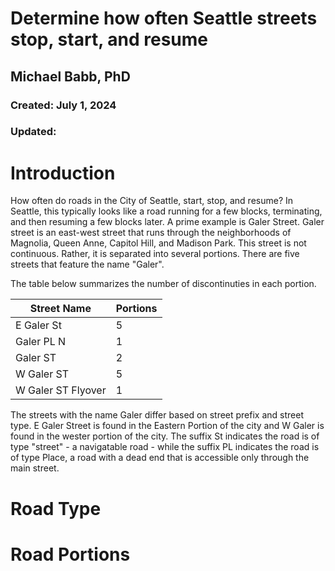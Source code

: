 # Determine how often Seattle streets stop, start, and resume
## Michael Babb, PhD
### Created: July 1, 2024
### Updated:

# Introduction
How often do roads in the City of Seattle, start, stop, and resume? In Seattle, this typically looks like a road running for a few blocks, terminating, and then resuming a few blocks later. A prime example is Galer Street. Galer street is an east-west street that runs through the neighborhoods of Magnolia, Queen Anne, Capitol Hill, and Madison Park. This street is not continuous. Rather, it is separated into several portions. There are five streets that feature the name "Galer". 

The table below summarizes the number of discontinuties in each portion.

| Street Name | Portions|
|---|----|
|E Galer St | 5
|Galer PL N | 1
|Galer ST | 2
|W Galer ST | 5 |
|W Galer ST Flyover | 1 |

The streets with the name Galer differ based on street prefix and street type. E Galer Street is found in the Eastern Portion of the city and W Galer is found in the wester portion of the city. The suffix St indicates the road is of type "street" - a navigatable road - while the suffix PL indicates the road is of type Place, a road with a dead end that is accessible only through the main street. 

# Road Type

# Road Portions


